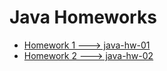 # Java Homeworks

* [Homework 1 ---> java-hw-01](./java-hw-01)
* [Homework 2 ---> java-hw-02](./java-hw-02)
